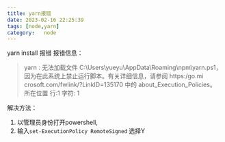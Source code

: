 ```yaml
---
title: yarn报错
date: 2023-02-16 22:25:39
tags: [node,yarn]
category:   node
---
```


yarn install 报错
报错信息：
> yarn : 无法加载文件 C:\Users\yueyu\AppData\Roaming\npm\yarn.ps1，因为在此系统上禁止运行脚本。有关详细信息，请参阅 https:/go.mi
crosoft.com/fwlink/?LinkID=135170 中的 about_Execution_Policies。
所在位置 行:1 字符: 1


解决方法：
1. 以管理员身份打开powershell,
2. 输入`set-ExecutionPolicy RemoteSigned` 选择Y 